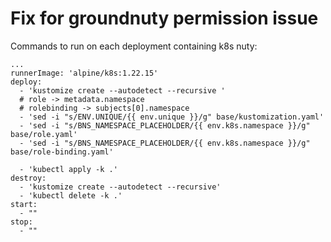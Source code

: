 # Fix for groundnuty permission issue
Commands to run on each deployment containing k8s nuty: 
```
...
runnerImage: 'alpine/k8s:1.22.15'
deploy:
  - 'kustomize create --autodetect --recursive '
  # role -> metadata.namespace 
  # rolebinding -> subjects[0].namespace 
  - 'sed -i "s/ENV.UNIQUE/{{ env.unique }}/g" base/kustomization.yaml'
  - 'sed -i "s/BNS_NAMESPACE_PLACEHOLDER/{{ env.k8s.namespace }}/g" base/role.yaml'
  - 'sed -i "s/BNS_NAMESPACE_PLACEHOLDER/{{ env.k8s.namespace }}/g" base/role-binding.yaml'

  - 'kubectl apply -k .'
destroy:
  - 'kustomize create --autodetect --recursive'
  - 'kubectl delete -k .'
start:
  - ""
stop:
  - ""   
```
